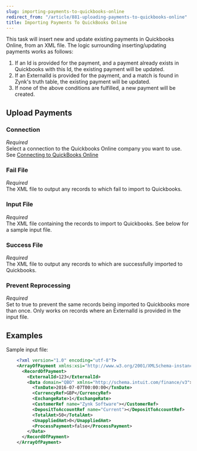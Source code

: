 ```yaml
---
slug: importing-payments-to-quickbooks-online
redirect_from: "/article/881-uploading-payments-to-quickbooks-online"
title: Importing Payments To QuickBooks Online
---
```



This task will insert new and update existing payments in Quickbooks Online, from an XML file. The logic surrounding inserting/updating payments works as follows:


1. If an Id is provided for the payment, and a payment already exists in Quickbooks with this Id, the existing payment will be updated.
2. If an ExternalId is provided for the payment, and a match is found in Zynk's truth table, the existing payment will be updated.
3. If none of the above conditions are fulfilled, a new payment will be created.


## Upload Payments


### Connection
_Required_  
Select a connection to the Quickbooks Online company you want to use. See [Connecting to QuickBooks Online](connecting-to-quickbooks-online)

### Fail File 
_Required_  
The XML file to output any records to which fail to import to Quickbooks.

### Input File 
_Required_  
The XML file containing the records to import to Quickbooks. See below for a sample input file.

### Success File 
_Required_  
The XML file to output any records to which are successfully imported to Quickbooks.

### Prevent Reprocessing
_Required_  
Set to true to prevent the same records being imported to Quickbooks more than once. Only works on records where an ExternalId is provided in the input file.


## Examples


Sample input file:


```xml
    <?xml version="1.0" encoding="utf-8"?>
    <ArrayOfPayment xmlns:xsi="http://www.w3.org/2001/XMLSchema-instance" xmlns:xsd="http://www.w3.org/2001/XMLSchema">
      <RecordOfPayment>
        <ExternalId>123</ExternalId>
        <Data domain="QBO" xmlns="http://schema.intuit.com/finance/v3">
          <TxnDate>2016-07-07T00:00:00</TxnDate>
          <CurrencyRef>GBP</CurrencyRef>
          <ExchangeRate>1</ExchangeRate>
          <CustomerRef name="Zynk Software"></CustomerRef>
          <DepositToAccountRef name="Current"></DepositToAccountRef>
          <TotalAmt>50</TotalAmt>
          <UnappliedAmt>0</UnappliedAmt>
          <ProcessPayment>false</ProcessPayment>
        </Data>
      </RecordOfPayment>
    </ArrayOfPayment>

```